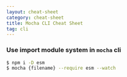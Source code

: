 ```yaml
---
layout: cheat-sheet
category: cheat-sheet
title: Mocha CLI Cheat Sheet
tag: cli
---
```


### Use import module system in `mocha` cli

```sh
$ npm i -D esm
$ mocha {filename} --require esm --watch
```
